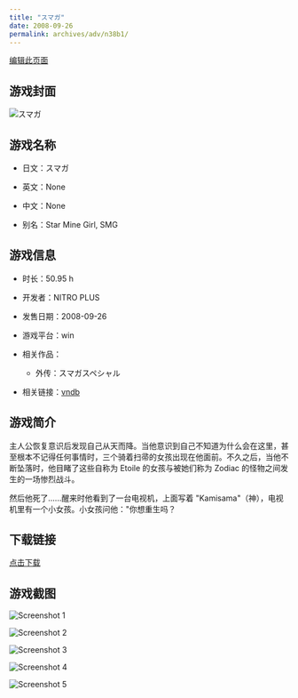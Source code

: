 ```yaml
---
title: "スマガ"
date: 2008-09-26
permalink: archives/adv/n38b1/
---
```

[编辑此页面](https://github.com/ACG-3/ADV3-source/blob/main/source/_posts/%E3%82%B9%E3%83%9E%E3%82%AC.md)

## 游戏封面

![スマガ](https://pan.timero.xyz/d/onedrive/img_lib_001/%E3%82%B9%E3%83%9E%E3%82%AC_cover.avif)


## 游戏名称

- 日文：スマガ
- 英文：None
- 中文：None

- 别名：Star Mine Girl, SMG


## 游戏信息

- 时长：50.95 h
- 开发者：NITRO PLUS
- 发售日期：2008-09-26
- 游戏平台：win
- 相关作品：
   - 外传：スマガスペシャル

- 相关链接：[vndb](https://vndb.org/v648)


## 游戏简介

主人公恢复意识后发现自己从天而降。当他意识到自己不知道为什么会在这里，甚至根本不记得任何事情时，三个骑着扫帚的女孩出现在他面前。不久之后，当他不断坠落时，他目睹了这些自称为 Etoile 的女孩与被她们称为 Zodiac 的怪物之间发生的一场惨烈战斗。

然后他死了......醒来时他看到了一台电视机，上面写着 "Kamisama"（神），电视机里有一个小女孩。小女孩问他："你想重生吗？


## 下载链接

[点击下载](https://pan.timero.xyz/onedrive/adv_lib_001/%E3%82%B9%E3%83%9E%E3%82%AC)


## 游戏截图


![Screenshot 1](https://pan.timero.xyz/d/onedrive/img_lib_001/%E3%82%B9%E3%83%9E%E3%82%AC_Screenshot_1.avif)

![Screenshot 2](https://pan.timero.xyz/d/onedrive/img_lib_001/%E3%82%B9%E3%83%9E%E3%82%AC_Screenshot_2.avif)

![Screenshot 3](https://pan.timero.xyz/d/onedrive/img_lib_001/%E3%82%B9%E3%83%9E%E3%82%AC_Screenshot_3.avif)

![Screenshot 4](https://pan.timero.xyz/d/onedrive/img_lib_001/%E3%82%B9%E3%83%9E%E3%82%AC_Screenshot_4.avif)

![Screenshot 5](https://pan.timero.xyz/d/onedrive/img_lib_001/%E3%82%B9%E3%83%9E%E3%82%AC_Screenshot_5.avif)

